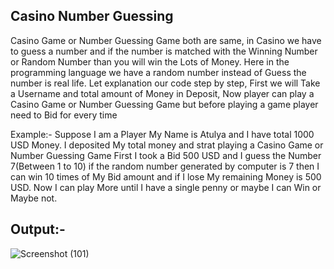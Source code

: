 ## Casino Number Guessing
Casino Game or Number Guessing Game both are same, in Casino we have to guess a number and if the number is matched with the Winning Number or Random Number than you will win the Lots of Money. Here in the programming language we have a random number instead of Guess the number is real life. Let explanation our code step by step, First we will Take a Username and total amount of Money in Deposit, Now player can play a Casino Game or Number Guessing Game but before playing a game player need to Bid for every time 

Example:- Suppose I am a Player My Name is Atulya and I have total 1000 USD Money. I deposited My total money and strat playing a Casino Game or Number Guessing Game First I took a Bid 500 USD and I guess the Number 7(Between 1 to 10) if the random number generated by computer is 7 then I can win 10 times of My Bid amount and if I lose My remaining Money is 500 USD. Now I can play More until I have a single penny or maybe I can Win or Maybe not.

## Output:-

![Screenshot (101)](https://user-images.githubusercontent.com/74313477/172049059-805f4a5a-1026-469c-9dfb-7a2cd2be89f1.png)

